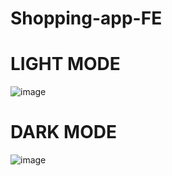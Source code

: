 # Shopping-app-FE
# LIGHT MODE
![image](https://github.com/owennguyen3162/Shopping-app-FE/assets/132932982/da48da93-dd7f-42e3-b908-2cfadf5539a1)

# DARK MODE
![image](https://github.com/owennguyen3162/Shopping-app-FE/assets/132932982/d1944a9c-6a1c-4fe1-820a-c701d755633b)
